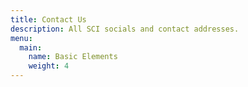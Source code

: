 ```yaml
---
title: Contact Us
description: All SCI socials and contact addresses.
menu:
  main:
    name: Basic Elements
    weight: 4
---
```

